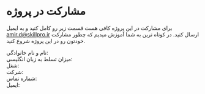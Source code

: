 # مشارکت در پروژه

برای مشارکت در این پروژه کافی هست قسمت زیر رو کامل کنید و به ایمیل [amir.d@skillpro.ir](mailto:amir.d@skillpro.ir) ارسال کنید. در کوتاه ترین به شما آموزش میدیم که چطور مشارکت خودتون رو در این پروژه شروع کنید.

نام و نام خانوادگی:  
میزان تسلط به زبان انگلیسی:  
شغل:  
شرکت:  
شماره تماس:  
ایمیل:

